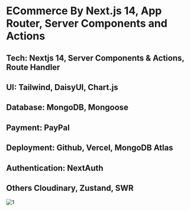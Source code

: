 <h1>ECommerce By Next.js 14, App Router, Server Components and Actions</h1>
<h2>
Tech:	Nextjs 14, Server Components & Actions, Route Handler
<h2> UI: Tailwind, DaisyUI, Chart.js </h2>
<h2> Database: MongoDB, Mongoose  </h2>
<h2> Payment:	PayPal </h2>
<h2> Deployment: Github, Vercel, MongoDB Atlas </h2>
<h2> Authentication:	NextAuth </h2>
<h2> Others	Cloudinary, Zustand, SWR </h2>

![1](https://github.com/Sirio2022/next-amazona-v2/assets/105917953/e47fe6ef-1236-44ed-8896-09ca701b648b)
